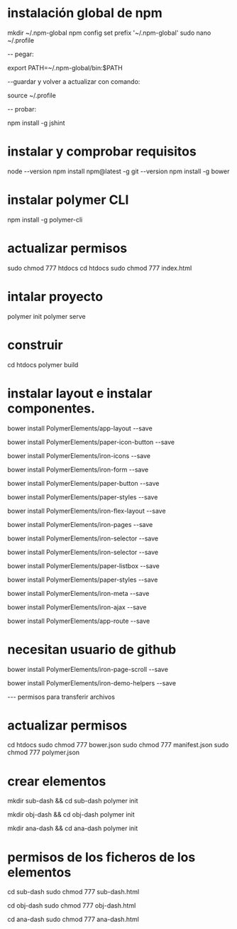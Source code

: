 # instalación global de npm

mkdir ~/.npm-global
npm config set prefix '~/.npm-global'
sudo nano ~/.profile

-- pegar:

export PATH=~/.npm-global/bin:$PATH

--guardar y volver a actualizar con comando:

source ~/.profile

-- probar:

npm install -g jshint

# instalar y comprobar requisitos

node --version
npm install npm@latest -g
git --version
npm install -g bower

# instalar polymer CLI

npm install -g polymer-cli

# actualizar permisos

sudo chmod 777 htdocs
cd htdocs
sudo chmod 777 index.html


# intalar proyecto

polymer init
polymer serve


# construir

cd htdocs
polymer build


# instalar layout e instalar componentes.


bower install PolymerElements/app-layout --save

bower install PolymerElements/paper-icon-button --save

bower install PolymerElements/iron-icons --save

bower install PolymerElements/iron-form --save

bower install PolymerElements/paper-button --save

bower install PolymerElements/paper-styles --save

bower install PolymerElements/iron-flex-layout --save

bower install PolymerElements/iron-pages --save

bower install PolymerElements/iron-selector --save

bower install PolymerElements/iron-selector --save

bower install PolymerElements/paper-listbox --save

bower install PolymerElements/paper-styles --save

bower install PolymerElements/iron-meta --save

bower install PolymerElements/iron-ajax --save 

bower install PolymerElements/app-route --save



# necesitan usuario de github

bower install PolymerElements/iron-page-scroll --save

bower install PolymerElements/iron-demo-helpers --save

--- permisos para transferir archivos


# actualizar permisos

cd htdocs
sudo chmod 777 bower.json
sudo chmod 777 manifest.json
sudo chmod 777 polymer.json


# crear elementos

mkdir sub-dash && cd sub-dash
polymer init

mkdir obj-dash && cd obj-dash
polymer init

mkdir ana-dash && cd ana-dash
polymer init


# permisos de los ficheros de los elementos

cd sub-dash
sudo chmod 777 sub-dash.html

cd obj-dash
sudo chmod 777 obj-dash.html

cd ana-dash
sudo chmod 777 ana-dash.html









